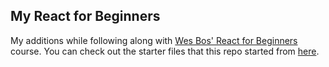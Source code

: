 ## My React for Beginners

My additions while following along with [Wes Bos' React for Beginners](https://ReactForBeginners.com) course. You can check out the starter files that this repo started from [here](https://github.com/wesbos/React-For-Beginners-Starter-Files).